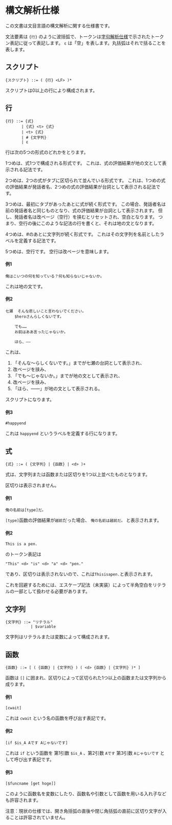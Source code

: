 構文解析仕様
===========
この文書は文目言語の構文解析に関する仕様書です。

文法要素は `{行}` のように波括弧で、トークンは[字句解析仕様](字句解析仕様.md)で示されたトークン表記に従って表記します。
`ε` は「空」を表します。丸括弧はそれで括ることを表します。

## スクリプト
```
{スクリプト} ::= ( {行} <LF> )* 
```

スクリプトは0以上の行により構成されます。

## 行
```
{行} ::= {式}
       | {式} <t> {式}
       | <t> {式}
       | # {文字列}
       | ε
```

行は次の5つの形式のどれかをとります。

1つめは、式1つで構成される形式です。
これは、式の評価結果が地の文として表示される記法です。

2つめは、2つの式がタブに区切られて並んでいる形式です。
これは、1つめの式の評価結果が発話者名、2つめの式の評価結果が台詞として表示される記法です。

3つめは、最初にタブがあったあとに式が続く形式です。
この場合、発話者名は前の発話者名と同じものとなり、式の評価結果が台詞として表示されます。
但し、発話者名は改ページ（空行）を挟むとリセットされ、空白となります。
つまり、空行の後にこのような記法の行を書くと、それは地の文となります。

4つめは、#のあとに文字列が続く形式です。
これはその文字列を名前としたラベルを定義する記法です。

5つめは、空行です。
空行は改ページを意味します。

#### 例1
```
俺はこいつの何を知っている？何も知らないじゃないか。
```
これは地の文です。

#### 例2
```
七瀬	そんな悲しいこと言わないでください。
	$heroさんらしくないです。

	でも……
	お前はああ言ったじゃないか。

	ほら、――
```
これは、
1. 「そんな～らしくないです。」までが七瀬の台詞として表示され、
2. 改ページを挟み、
3. 「でも～じゃないか。」までが地の文として表示され、
4. 改ページを挟み、
5. 「ほら、――」が地の文として表示される。

スクリプトになります。

#### 例3
```
#happyend
```
これは `happyend` というラベルを定義する行になります。

## 式
```
{式} ::= ( {文字列} | {函数} | <d> )+
```
式は、文字列または函数または区切りを1つ以上並べたものとなります。

区切りは表示されません。

#### 例1
```
俺の名前は[type]だ。
```
`[type]`函数の評価結果が`越前`だった場合、 `俺の名前は越前だ。` と表示されます。


#### 例2
```
This is a pen.
```
のトークン表記は
```
"This" <d> "is" <d> "a" <d> "pen."
```
であり、区切りは表示されないので、これは`Thisisapen.`と表示されます。

これを回避するためには、エスケープ記法（未実装）によって半角空白をリテラルの一部として扱わせる必要があります。


## 文字列
```
{文字列} ::= "リテラル"
           | $variable
```
文字列はリテラルまたは変数によって構成されます。

## 函数
```
{函数} ::= [ ( {函数} | {文字列} ) ( <d> {函数} | {文字列} )* ]
```

函数は `[]` に囲まれ、区切りによって区切られた1つ以上の函数または文字列から成ります。

#### 例1
```
[cwait]
```
これは `cwait` という名の函数を呼び出す表記です。

#### 例2
```
[if $is_A Aです Aじゃないです]
```
これは `if` という函数を 第1引数 `$is_A` 、第2引数 `Aです` 第3引数 `Aじゃないです` として呼び出す表記です。

#### 例3
```
[$funcname [get hoge]]
```
このように函数名を変数にしたり、函数名や引数として函数を用いる入れ子なども許容されます。

注意：現状の仕様では、開き角括弧の直後や閉じ角括弧の直前に区切り文字が入ることは許容されていません。

